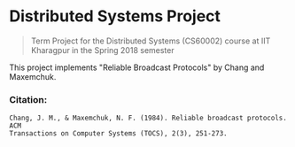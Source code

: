 # Distributed Systems Project

> Term Project for the Distributed Systems (CS60002) course at IIT Kharagpur in
> the Spring 2018 semester

This project implements "Reliable Broadcast Protocols" by Chang and Maxemchuk.

### Citation:

```
Chang, J. M., & Maxemchuk, N. F. (1984). Reliable broadcast protocols. ACM
Transactions on Computer Systems (TOCS), 2(3), 251-273.
```
